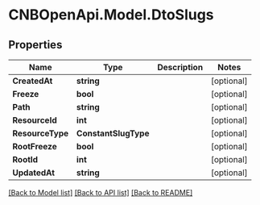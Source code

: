 # CNBOpenApi.Model.DtoSlugs

## Properties

Name | Type | Description | Notes
------------ | ------------- | ------------- | -------------
**CreatedAt** | **string** |  | [optional] 
**Freeze** | **bool** |  | [optional] 
**Path** | **string** |  | [optional] 
**ResourceId** | **int** |  | [optional] 
**ResourceType** | **ConstantSlugType** |  | [optional] 
**RootFreeze** | **bool** |  | [optional] 
**RootId** | **int** |  | [optional] 
**UpdatedAt** | **string** |  | [optional] 

[[Back to Model list]](../../README.md#documentation-for-models) [[Back to API list]](../../README.md#documentation-for-api-endpoints) [[Back to README]](../../README.md)

